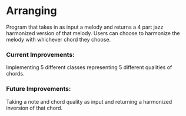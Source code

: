 # Arranging 
Program that takes in as input a melody and returns a 4 part jazz harmonized version of that melody. Users can choose to harmonize the melody with whichever chord they choose. 

### Current Improvements: 
Implementing 5 different classes representing 5 different qualities of chords. 

### Future Improvements: 
Taking a note and chord quality as input and returning a harmonized inversion of that chord. 